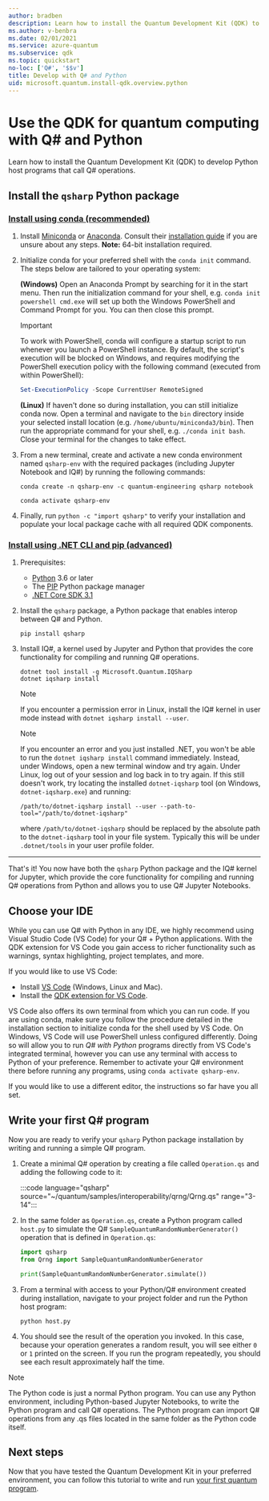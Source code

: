 ```yaml
---
author: bradben
description: Learn how to install the Quantum Development Kit (QDK) to develop Python host programs that call Q# operations.
ms.author: v-benbra
ms.date: 02/01/2021
ms.service: azure-quantum
ms.subservice: qdk
ms.topic: quickstart
no-loc: ['Q#', '$$v']
title: Develop with Q# and Python
uid: microsoft.quantum.install-qdk.overview.python
---
```


# Use the QDK for quantum computing with Q# and Python

Learn how to install the Quantum Development Kit (QDK) to develop Python host programs that call Q# operations.

## Install the `qsharp` Python package

### [Install using conda (recommended)](#tab/tabid-conda)

1. Install [Miniconda](https://docs.conda.io/en/latest/miniconda.html) or [Anaconda](https://www.anaconda.com/products/individual#Downloads). Consult their [installation guide](https://docs.conda.io/projects/conda/en/latest/user-guide/install/) if you are unsure about any steps. **Note:** 64-bit installation required.

1. Initialize conda for your preferred shell with the `conda init` command. The steps below are tailored to your operating system:

    **(Windows)** Open an Anaconda Prompt by searching for it in the start menu. Then run the initialization command for your shell, e.g. `conda init powershell cmd.exe` will set up both the Windows PowerShell and Command Prompt for you. You can then close this prompt.

    > [!IMPORTANT]
    > To work with PowerShell, conda will configure a startup script to run whenever you launch a PowerShell instance. By default, the script's execution will be blocked on Windows, and requires modifying the PowerShell execution policy with the following command (executed from within PowerShell):
    >
    > ```powershell
    > Set-ExecutionPolicy -Scope CurrentUser RemoteSigned
    > ```

    **(Linux)** If haven't done so during installation, you can still initialize conda now. Open a terminal and navigate to the `bin` directory inside your selected install location (e.g. `/home/ubuntu/miniconda3/bin`). Then run the appropriate command for your shell, e.g. `./conda init bash`. Close your terminal for the changes to take effect.

1. From a new terminal, create and activate a new conda environment named `qsharp-env` with the required packages (including Jupyter Notebook and IQ#) by running the following commands:

    ```shell
    conda create -n qsharp-env -c quantum-engineering qsharp notebook

    conda activate qsharp-env
    ```

1. Finally, run `python -c "import qsharp"` to verify your installation and populate your local package cache with all required QDK components.

### [Install using .NET CLI and pip (advanced)](#tab/tabid-dotnetcli)

1. Prerequisites:

    - [Python](https://www.python.org/downloads/) 3.6 or later
    - The [PIP](https://pip.pypa.io/en/stable/installing) Python package manager
    - [.NET Core SDK 3.1](https://dotnet.microsoft.com/download/dotnet-core/3.1)

1. Install the `qsharp` package, a Python package that enables interop between Q# and Python.

    ```shell
    pip install qsharp
    ```

1. Install IQ#, a kernel used by Jupyter and Python that provides the core functionality for compiling and running Q# operations.

    ```dotnetcli
    dotnet tool install -g Microsoft.Quantum.IQSharp
    dotnet iqsharp install
    ```

    > [!NOTE]
    > If you encounter a permission error in Linux, install the IQ# kernel in user mode instead with `dotnet iqsharp install --user`.

    > [!NOTE]
    > If you encounter an error and you just installed .NET, you won't be able to run the `dotnet iqsharp install` command immediately. Instead, under Windows, open a new terminal window and try again. Under Linux, log out of your session and log back in to try again.
    > If this still doesn't work, try locating the installed `dotnet-iqsharp` tool (on Windows, `dotnet-iqsharp.exe`) and running:
    >
    > ```dotnetcli
    > /path/to/dotnet-iqsharp install --user --path-to-tool="/path/to/dotnet-iqsharp"
    > ```
    >
    > where `/path/to/dotnet-iqsharp` should be replaced by the absolute path to the `dotnet-iqsharp` tool in your file system. Typically this will be under `.dotnet/tools` in your user profile folder.

***

That's it! You now have both the `qsharp` Python package and the IQ# kernel for Jupyter, which provide the core functionality for compiling and running Q# operations from Python and allows you to use Q# Jupyter Notebooks.

## Choose your IDE

While you can use Q# with Python in any IDE, we highly recommend using Visual Studio Code (VS Code) for your Q# + Python applications. With the QDK extension for VS Code you gain access to richer functionality such as warnings, syntax highlighting, project templates, and more.

If you would like to use VS Code:

- Install [VS Code](https://code.visualstudio.com/download) (Windows, Linux and Mac).
- Install the [QDK extension for VS Code](https://marketplace.visualstudio.com/items?itemName=quantum.quantum-devkit-vscode).

VS Code also offers its own terminal from which you can run code. If you are using conda, make sure you follow the procedure detailed in the installation section to initialize conda for the shell used by VS Code. On Windows, VS Code will use PowerShell unless configured differently. Doing so will allow you to run *Q# with Python* programs directly from VS Code's integrated terminal, however you can use any terminal with access to Python of your preference. Remember to activate your Q# environment there before running any programs, using `conda activate qsharp-env`.

If you would like to use a different editor, the instructions so far have you all set.

## Write your first Q# program

Now you are ready to verify your `qsharp` Python package installation by writing and running a simple Q# program.

1. Create a minimal Q# operation by creating a file called `Operation.qs` and adding the following code to it:

    :::code language="qsharp" source="~/quantum/samples/interoperability/qrng/Qrng.qs" range="3-14":::

1. In the same folder as `Operation.qs`, create a Python program called `host.py` to simulate the Q# `SampleQuantumRandomNumberGenerator()` operation that is defined in `Operation.qs`:

    ```python
    import qsharp
    from Qrng import SampleQuantumRandomNumberGenerator

    print(SampleQuantumRandomNumberGenerator.simulate())
    ```

1. From a terminal with access to your Python/Q# environment created during installation, navigate to your project folder and run the Python host program:

    ```shell
    python host.py
    ```

1. You should see the result of the operation you invoked. In this case, because your operation generates a random result, you will see either `0` or `1` printed on the screen. If you run the program repeatedly, you should see each result approximately half the time.

> [!NOTE]
> The Python code is just a normal Python program. You can use any Python environment, including Python-based Jupyter Notebooks, to write the Python program and call Q# operations. The Python program can import Q# operations from any .qs files located in the same folder as the Python code itself.

## Next steps

Now that you have tested the Quantum Development Kit in your preferred environment, you can follow this tutorial to write and run [your first quantum program](xref:microsoft.quantum.tutorial-qdk.random-number).
